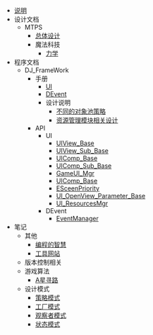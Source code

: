 - [说明](README.md)
- 设计文档
  - MTPS
    - [总体设计](设计文档/MTPS/总体设计.md)
    - 魔法科技
      - [力学](设计文档/MTPS/魔法科技/力学.md)
- 程序文档
  - DJ_FrameWork
    - 手册
      - [UI](程序文档/DJ_FrameWork/手册/UI.md)
      - [DEvent](程序文档/DJ_FrameWork/手册/DEvent.md)
      - 设计说明
        - [不同的对象池策略](程序文档/DJ_FrameWork/手册/设计说明/不同的对象池策略.md)
        - [资源管理模块相关设计](程序文档/DJ_FrameWork/手册/设计说明/资源管理模块相关设计.md)
    - API
        - UI
          - [UIView_Base](程序文档/DJ_FrameWork/API/UI/UIView_Base.md)
          - [UIView_Sub_Base](程序文档/DJ_FrameWork/API/UI/UIView_Sub_Base.md)
          - [UIComp_Base](程序文档/DJ_FrameWork/API/UI/UIComp_Base.md)
          - [UIComp_Sub_Base](程序文档/DJ_FrameWork/API/UI/UIComp_Sub_Base.md)
          - [GameUI_Mgr](程序文档/DJ_FrameWork/API/UI/GameUI_Mgr.md)
          - [UIComp_Base](程序文档/DJ_FrameWork/API/UI/UIComp_Base.md)
          - [ESceenPriority](程序文档/DJ_FrameWork/API/UI/ESceenPriority.md)
          - [UI_OpenView_Parameter_Base](程序文档/DJ_FrameWork/API/UI/UI_OpenView_Parameter_Base.md)
          - [UI_ResourcesMgr](程序文档/DJ_FrameWork/API/UI/UI_ResourcesMgr.md)
        - DEvent
          - [EventManager](程序文档/DJ_FrameWork/API/DEvent/EventManager.md)
- 笔记
  - 其他
    - [编程的智慧](笔记/其他/编程的智慧.md)
    - [工具网站](笔记/其他/工具网站.md)
  - 版本控制相关
  - 游戏算法
    - [A星寻路](笔记/游戏算法/A星寻路)
  - 设计模式
    - [策略模式](笔记/设计模式/策略模式)
    - [工厂模式](笔记/设计模式/工厂模式)
    - [观察者模式](笔记/设计模式/观察者模式)
    - [状态模式](笔记/设计模式/状态模式)